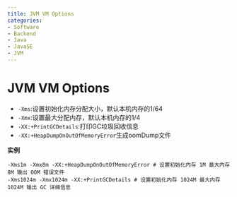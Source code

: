 ```yaml
---
title: JVM VM Options
categories:
- Software
- Backend
- Java
- JavaSE
- JVM
---
```

# JVM VM Options

- `-Xms`:设置初始化内存分配大小，默认本机内存的1/64
- `-Xmx`:设置最大分配内存，默认本机内存的1/4
- `-XX:+PrintGCDetails`:打印GC垃圾回收信息
- `-XX:+HeapDumpOnOutOfMemoryError`生成oomDump文件

**实例**

```shell
-Xms1m -Xmx8m -XX:+HeapDumpOnOutOfMemoryError # 设置初始化内存 1M 最大内存 8M 输出 OOM 错误文件
-Xms1024m -Xmx1024m -XX:+PrintGCDetails # 设置初始化内存 1024M 最大内存 1024M 输出 GC 详细信息
```
